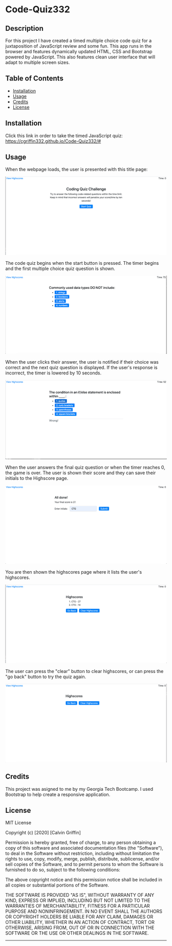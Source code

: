 # Code-Quiz332

## Description 

For this project I have created a timed multiple choice code quiz for a juxtaposition of JavaScript review and some fun.  This app runs in the browser and features dynamically updated HTML, CSS and Bootstrap powered by JavaScript. This also features clean user interface that will adapt to multiple screen sizes. 


## Table of Contents

* [Installation](#installation)
* [Usage](#usage)
* [Credits](#credits)
* [License](#license)


## Installation

Click this link in order to take the timed JavaScript quiz:
https://cgriffin332.github.io/Code-Quiz332/#


## Usage 

When the webpage loads, the user is presented with this title page:

![Image of Title Page](./images/title.png)

The code quiz begins when the start button is pressed. The timer begins and the first multiple choice quiz question is shown.

![Image of Question Page](./images/first-question.png)

When the user clicks their answer, the user is notified if their choice was correct and the next quiz question is displayed. If the user's response is incorrect, the timer is lowered by 10 seconds.

![Image of Wrong Answer Page](./images/wrong.png)

When the user answers the final quiz question or when the timer reaches 0, the game is over. The user is shown their score and they can save their initials to the Highscore page.

![Image of Score Page](./images/score.png)

You are then shown the highscores page where it lists the user's highscores.

![Image of Highscores Page](./images/high-score.png)

The user can press the "clear" button to clear highscores, or can press the "go back" button to try the quiz again.

![Image of Highscores Cleared Page](./images/clear.png)


## Credits

This project was asigned to me by my Georgia Tech Bootcamp.  I used Bootstrap to help create a responsive application.


## License

MIT License

Copyright (c) [2020] [Calvin Griffin]

Permission is hereby granted, free of charge, to any person obtaining a copy
of this software and associated documentation files (the "Software"), to deal
in the Software without restriction, including without limitation the rights
to use, copy, modify, merge, publish, distribute, sublicense, and/or sell
copies of the Software, and to permit persons to whom the Software is
furnished to do so, subject to the following conditions:

The above copyright notice and this permission notice shall be included in all
copies or substantial portions of the Software.

THE SOFTWARE IS PROVIDED "AS IS", WITHOUT WARRANTY OF ANY KIND, EXPRESS OR
IMPLIED, INCLUDING BUT NOT LIMITED TO THE WARRANTIES OF MERCHANTABILITY,
FITNESS FOR A PARTICULAR PURPOSE AND NONINFRINGEMENT. IN NO EVENT SHALL THE
AUTHORS OR COPYRIGHT HOLDERS BE LIABLE FOR ANY CLAIM, DAMAGES OR OTHER
LIABILITY, WHETHER IN AN ACTION OF CONTRACT, TORT OR OTHERWISE, ARISING FROM,
OUT OF OR IN CONNECTION WITH THE SOFTWARE OR THE USE OR OTHER DEALINGS IN THE
SOFTWARE.


---